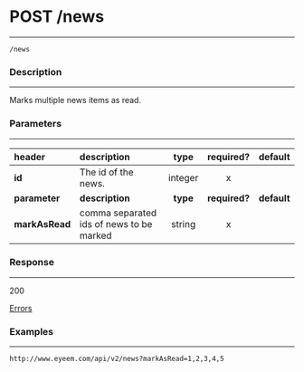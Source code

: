 # POST /news 
***
`/news`

### Description
***
Marks multiple news items as read.


### Parameters
***

|header| description| type |required? |default|
|:---------|:--------------|:----------:|:------------:|:------------:|
|**id**|The id of the news.|integer|x||
|**parameter**| **description**| **type** |**required?** |**default**|
|**markAsRead**|comma separated ids of news to be marked|string|x||


### Response
***

200


[Errors](https://github.com/eyeem/API/blob/master/resources/errors.md)
### Examples
***

`http://www.eyeem.com/api/v2/news?markAsRead=1,2,3,4,5`




 